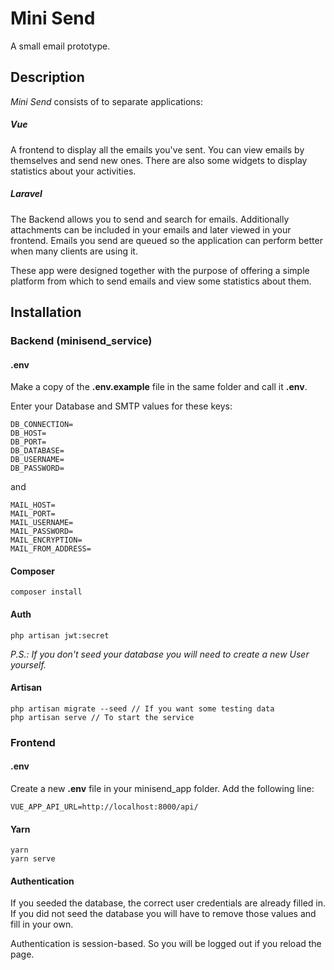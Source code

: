 # Mini Send
A small email prototype.

## Description
*Mini Send* consists of to separate applications:
##### Vue
A frontend to display all the emails you've sent. You can view emails by themselves and send new ones.
There are also some widgets to display statistics about your activities.

##### Laravel
The Backend allows you to send and search for emails. Additionally attachments can be included in your emails and later viewed in your frontend.
Emails you send are queued so the application can perform better when many clients are using it.
  
  
  
These app were designed together with the purpose of offering a simple platform from which to send emails and view some statistics about them.

## Installation
### Backend (minisend_service)

#### .env
Make a copy of the **.env.example** file in the same folder and call it **.env**.

Enter your Database and SMTP values for these keys:
```
DB_CONNECTION=
DB_HOST=
DB_PORT=
DB_DATABASE=
DB_USERNAME=
DB_PASSWORD=
```
and
```
MAIL_HOST=
MAIL_PORT=
MAIL_USERNAME=
MAIL_PASSWORD=
MAIL_ENCRYPTION=
MAIL_FROM_ADDRESS=
```

#### Composer
```
composer install 
```

#### Auth
```
php artisan jwt:secret
```
*P.S.: If you don't seed your database you will need to create a new User yourself.*

#### Artisan
```
php artisan migrate --seed // If you want some testing data
php artisan serve // To start the service
```

### Frontend
#### .env
Create a new **.env** file in your minisend_app folder. Add the following line:
```
VUE_APP_API_URL=http://localhost:8000/api/
```

#### Yarn
```
yarn
yarn serve
```

#### Authentication
If you seeded the database, the correct user credentials are already filled in.
If you did not seed the database you will have to remove those values and fill in your own.

Authentication is session-based. So you will be logged out if you reload the page.
